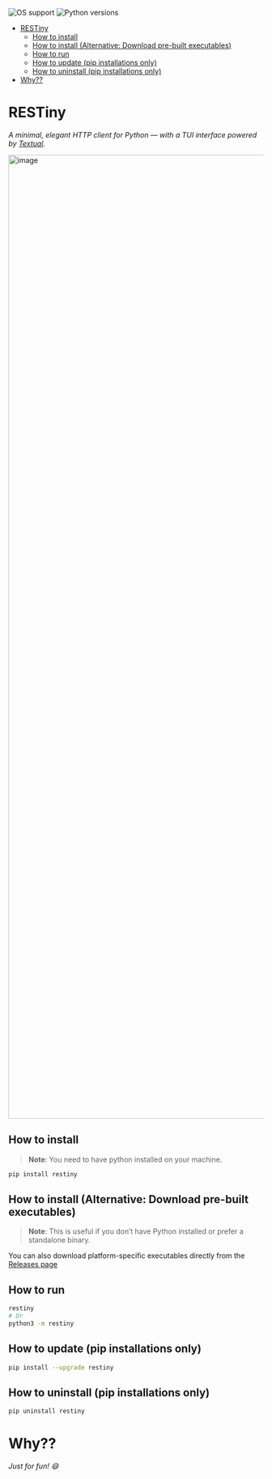![OS support](https://img.shields.io/badge/OS-macOS%20Linux%20Windows-red)
![Python versions](https://img.shields.io/badge/Python-3.10%20|%203.11%20|%203.12%20|%203.13-blue)


- [RESTiny](#restiny)
  - [How to install](#how-to-install)
  - [How to install (Alternative: Download pre-built executables)](#how-to-install-alternative-download-pre-built-executables)
  - [How to run](#how-to-run)
  - [How to update (pip installations only)](#how-to-update-pip-installations-only)
  - [How to uninstall (pip installations only)](#how-to-uninstall-pip-installations-only)
- [Why??](#why)


# RESTiny

_A minimal, elegant HTTP client for Python — with a TUI interface powered by [Textual](https://github.com/Textualize/textual)._

<img width="1905" alt="image" src="https://github.com/user-attachments/assets/e6f0c03a-e98e-40cd-af1d-38489d650fb1" />

## How to install

> **Note**: You need to have python installed on your machine.

```bash
pip install restiny
```

## How to install (Alternative: Download pre-built executables)

> **Note**: This is useful if you don’t have Python installed or prefer a standalone binary.

You can also download platform-specific executables directly from the [Releases page](https://github.com/Kalebe16/restiny/releases)

## How to run
```bash
restiny
# Or
python3 -m restiny
```

## How to update (pip installations only)
```bash
pip install --upgrade restiny
```

## How to uninstall (pip installations only)
```bash
pip uninstall restiny
```

# Why??

_Just for fun! 😄_
